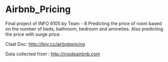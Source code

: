 # Airbnb_Pricing
Final project of INFO 6105 by Team - 8 
Predicting the price of room based on the number of beds, bathroom, bedroom and amineties.
Also predicting the price with surge price.


Claat Doc: http://tiny.cc/airbnbpricing

Data collected from : http://insideairbnb.com
